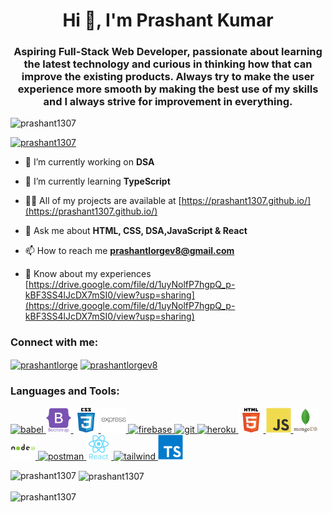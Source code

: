 <h1 align="center">Hi 👋, I'm Prashant Kumar</h1>
<h3 align="center">Aspiring Full-Stack Web Developer, passionate about learning the latest technology and curious in thinking how that can improve the existing products. Always try to make the user experience more smooth by making the best use of my skills and I always strive for improvement in everything.</h3>

<p align="left"> <img src="https://komarev.com/ghpvc/?username=prashant1307&label=Profile%20views&color=0e75b6&style=flat" alt="prashant1307" /> </p>

<p align="left"> <a href="https://github.com/ryo-ma/github-profile-trophy"><img src="https://github-profile-trophy.vercel.app/?username=prashant1307" alt="prashant1307" /></a> </p>

- 🔭 I’m currently working on **DSA**

- 🌱 I’m currently learning **TypeScript**

- 👨‍💻 All of my projects are available at [https://prashant1307.github.io/](https://prashant1307.github.io/)

- 💬 Ask me about **HTML, CSS, DSA,JavaScript & React**

- 📫 How to reach me **prashantlorgev8@gmail.com**

- 📄 Know about my experiences [https://drive.google.com/file/d/1uyNolfP7hgpQ_p-kBF3SS4lJcDX7mSI0/view?usp=sharing](https://drive.google.com/file/d/1uyNolfP7hgpQ_p-kBF3SS4lJcDX7mSI0/view?usp=sharing)

<h3 align="left">Connect with me:</h3>
<p align="left">
<a href="https://linkedin.com/in/prashantlorge" target="blank"><img align="center" src="https://raw.githubusercontent.com/rahuldkjain/github-profile-readme-generator/master/src/images/icons/Social/linked-in-alt.svg" alt="prashantlorge" height="30" width="40" /></a>
<a href="https://www.hackerrank.com/prashantlorgev8" target="blank"><img align="center" src="https://raw.githubusercontent.com/rahuldkjain/github-profile-readme-generator/master/src/images/icons/Social/hackerrank.svg" alt="prashantlorgev8" height="30" width="40" /></a>
</p>

<h3 align="left">Languages and Tools:</h3>
<p align="left"> <a href="https://babeljs.io/" target="_blank" rel="noreferrer"> <img src="https://www.vectorlogo.zone/logos/babeljs/babeljs-icon.svg" alt="babel" width="40" height="40"/> </a> <a href="https://getbootstrap.com" target="_blank" rel="noreferrer"> <img src="https://raw.githubusercontent.com/devicons/devicon/master/icons/bootstrap/bootstrap-plain-wordmark.svg" alt="bootstrap" width="40" height="40"/> </a> <a href="https://www.w3schools.com/css/" target="_blank" rel="noreferrer"> <img src="https://raw.githubusercontent.com/devicons/devicon/master/icons/css3/css3-original-wordmark.svg" alt="css3" width="40" height="40"/> </a> <a href="https://expressjs.com" target="_blank" rel="noreferrer"> <img src="https://raw.githubusercontent.com/devicons/devicon/master/icons/express/express-original-wordmark.svg" alt="express" width="40" height="40"/> </a> <a href="https://firebase.google.com/" target="_blank" rel="noreferrer"> <img src="https://www.vectorlogo.zone/logos/firebase/firebase-icon.svg" alt="firebase" width="40" height="40"/> </a> <a href="https://git-scm.com/" target="_blank" rel="noreferrer"> <img src="https://www.vectorlogo.zone/logos/git-scm/git-scm-icon.svg" alt="git" width="40" height="40"/> </a> <a href="https://heroku.com" target="_blank" rel="noreferrer"> <img src="https://www.vectorlogo.zone/logos/heroku/heroku-icon.svg" alt="heroku" width="40" height="40"/> </a> <a href="https://www.w3.org/html/" target="_blank" rel="noreferrer"> <img src="https://raw.githubusercontent.com/devicons/devicon/master/icons/html5/html5-original-wordmark.svg" alt="html5" width="40" height="40"/> </a> <a href="https://developer.mozilla.org/en-US/docs/Web/JavaScript" target="_blank" rel="noreferrer"> <img src="https://raw.githubusercontent.com/devicons/devicon/master/icons/javascript/javascript-original.svg" alt="javascript" width="40" height="40"/> </a> <a href="https://www.mongodb.com/" target="_blank" rel="noreferrer"> <img src="https://raw.githubusercontent.com/devicons/devicon/master/icons/mongodb/mongodb-original-wordmark.svg" alt="mongodb" width="40" height="40"/> </a> <a href="https://nodejs.org" target="_blank" rel="noreferrer"> <img src="https://raw.githubusercontent.com/devicons/devicon/master/icons/nodejs/nodejs-original-wordmark.svg" alt="nodejs" width="40" height="40"/> </a> <a href="https://postman.com" target="_blank" rel="noreferrer"> <img src="https://www.vectorlogo.zone/logos/getpostman/getpostman-icon.svg" alt="postman" width="40" height="40"/> </a> <a href="https://reactjs.org/" target="_blank" rel="noreferrer"> <img src="https://raw.githubusercontent.com/devicons/devicon/master/icons/react/react-original-wordmark.svg" alt="react" width="40" height="40"/> </a> <a href="https://tailwindcss.com/" target="_blank" rel="noreferrer"> <img src="https://www.vectorlogo.zone/logos/tailwindcss/tailwindcss-icon.svg" alt="tailwind" width="40" height="40"/> </a> <a href="https://www.typescriptlang.org/" target="_blank" rel="noreferrer"> <img src="https://raw.githubusercontent.com/devicons/devicon/master/icons/typescript/typescript-original.svg" alt="typescript" width="40" height="40"/> </a> </p>

<p><img align="left" src="https://github-readme-stats.vercel.app/api/top-langs?username=prashant1307&show_icons=true&locale=en&layout=compact" alt="prashant1307" /></p>

<p>&nbsp;<img align="center" src="https://github-readme-stats.vercel.app/api?username=prashant1307&show_icons=true&locale=en" alt="prashant1307" /></p>

<p><img align="center" src="https://github-readme-streak-stats.herokuapp.com/?user=prashant1307&" alt="prashant1307" /></p>
